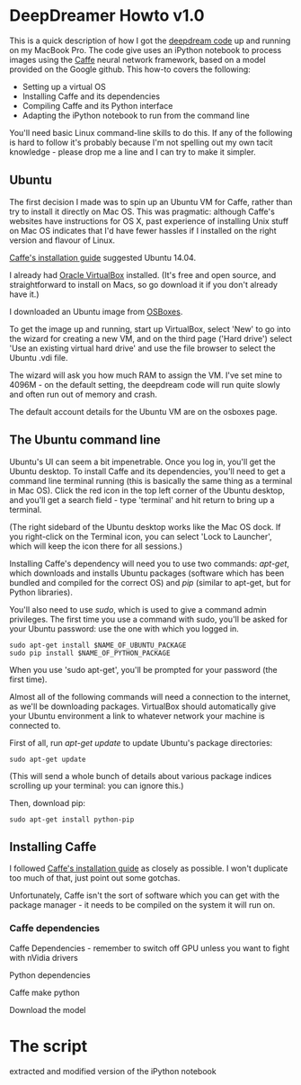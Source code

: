 DeepDreamer Howto v1.0
======================

This is a quick description of how I got the
[deepdream code](https://github.com/google/deepdream/blob/master/dream.ipynb)
up and running on my MacBook Pro. The code give uses an iPython
notebook to process images using the
[Caffe](http://caffe.berkeleyvision.org/) neural network framework,
based on a model provided on the Google github.  This how-to covers
the following:

* Setting up a virtual OS
* Installing Caffe and its dependencies
* Compiling Caffe and its Python interface
* Adapting the iPython notebook to run from the command line

You'll need basic Linux command-line skills to do this. If any of the
following is hard to follow it's probably because I'm not spelling out
my own tacit knowledge - please drop me a line and I can try to make
it simpler.

## Ubuntu

The first decision I made was to spin up an Ubuntu VM for Caffe,
rather than try to install it directly on Mac OS. This was pragmatic:
although Caffe's websites have instructions for OS X, past experience
of installing Unix stuff on Mac OS indicates that I'd have fewer
hassles if I installed on the right version and flavour of Linux.

[Caffe's installation guide](http://caffe.berkeleyvision.org/installation.html)
suggested Ubuntu 14.04.

I already had [Oracle VirtualBox](https://www.virtualbox.org/)
installed. (It's free and open source, and straightforward to install
on Macs, so go download it if you don't already have it.)

I downloaded an Ubuntu image from
[OSBoxes](http://www.osboxes.org/ubuntu/).

To get the image up and running, start up VirtualBox, select 'New' to
go into the wizard for creating a new VM, and on the third page ('Hard
drive') select 'Use an existing virtual hard drive' and use the file
browser to select the Ubuntu .vdi file.

The wizard will ask you how much RAM to assign the VM.  I've set mine
to 4096M - on the default setting, the deepdream code will run quite
slowly and often run out of memory and crash.

The default account details for the Ubuntu VM are on the osboxes page.

## The Ubuntu command line

Ubuntu's UI can seem a bit impenetrable.  Once you log in, you'll get
the Ubuntu desktop.  To install Caffe and its dependencies, you'll
need to get a command line terminal running (this is basically the
same thing as a terminal in Mac OS). Click the red icon in the top
left corner of the Ubuntu desktop, and you'll get a search field -
type 'terminal' and hit return to bring up a terminal.

(The right sidebard of the Ubuntu desktop works like the Mac OS dock.
If you right-click on the Terminal icon, you can select 'Lock to
Launcher', which will keep the icon there for all sessions.)

Installing Caffe's dependency will need you to use two commands:
*apt-get*, which downloads and installs Ubuntu packages (software
which has been bundled and compiled for the correct OS) and *pip*
(similar to apt-get, but for Python libraries).

You'll also need to use *sudo*, which is used to give a command admin
privileges.  The first time you use a command with sudo, you'll be
asked for your Ubuntu password: use the one with which you logged in.

    sudo apt-get install $NAME_OF_UBUNTU_PACKAGE
    sudo pip install $NAME_OF_PYTHON_PACKAGE

When you use 'sudo apt-get', you'll be prompted for your password (the first time).

Almost all of the following commands will need a connection to the
internet, as we'll be downloading packages. VirtualBox should
automatically give your Ubuntu environment a link to whatever network
your machine is connected to.

First of all, run *apt-get update* to update Ubuntu's package directories:

    sudo apt-get update

(This will send a whole bunch of details about various package indices scrolling up your terminal: you can ignore this.)

Then, download pip:

    sudo apt-get install python-pip


## Installing Caffe

I followed [Caffe's installation guide](http://caffe.berkeleyvision.org/installation.html) as closely as possible.  I won't duplicate too much of that, just point out some gotchas.

Unfortunately, Caffe isn't the sort of software which you can get with
the package manager - it needs to be compiled on the system it will
run on.

### Caffe dependencies



Caffe Dependencies - remember to switch off GPU unless you want to fight with nVidia drivers

Python dependencies

Caffe make python

Download the model

# The script

extracted and modified version of the iPython notebook
